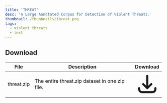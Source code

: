 ```yaml
---
title: 'THREAT'
desc: 'A Large Annotated Corpus for Detection of Violent Threats.'
thumbnail: /thumbnails/threat.png
tags:
  - violent threats
  - text
---
```


## Download
| File | Description | Download
| --- | --- | :---: |
| threat.zip  | The entire threat.zip dataset in one zip file. | [<svg xmlns="http://www.w3.org/2000/svg" class="h-6 w-6 m-0 inline-block" fill="none" viewBox="0 0 24 24" stroke="currentColor"><path stroke-linecap="round" stroke-linejoin="round" stroke-width="2" d="M4 16v1a3 3 0 003 3h10a3 3 0 003-3v-1m-4-4l-4 4m0 0l-4-4m4 4V4" /></svg>](https://docs.google.com/forms/d/e/1FAIpQLScQTVDqROxIg4YSq1xJHkCkolhXStPbeW3gricJprNkTQZccw/viewform) |